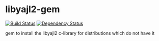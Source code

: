 libyajl2-gem
============

[![Build Status](https://secure.travis-ci.org/lamont-granquist/libyajl2-gem.svg?branch=master)](http://travis-ci.org/lamont-granquist/libyajl2-gem)
[![Dependency Status](https://gemnasium.com/lamont-granquist/libyajl2-gem.svg)](https://gemnasium.com/lamont-granquist/libyajl2-gem)

gem to install the libyajl2 c-library for distributions which do not have it
